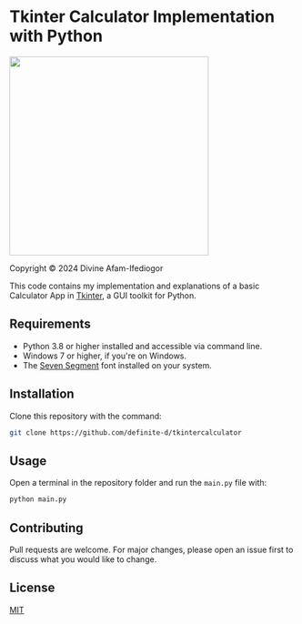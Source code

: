 # Tkinter Calculator Implementation with Python

<img src='https://github.com/definite-d/tkintercalculator/assets/38317208/ac57c99b-ff28-4000-9a7c-997a24956a61' width=350 height=auto align='center'>

Copyright © 2024 Divine Afam-Ifediogor

This code contains my implementation and explanations of a basic Calculator App in [Tkinter](https://docs.python.org/3/library/tk.html), 
a GUI toolkit for Python.

## Requirements
- Python 3.8 or higher installed and accessible via command line.
- Windows 7 or higher, if you're on Windows.
- The [Seven Segment](https://www.dafont.com/seven-segment.font) font installed on your system.

## Installation

Clone this repository with the command:

```bash
git clone https://github.com/definite-d/tkintercalculator
```

## Usage
Open a terminal in the repository folder and run the `main.py` file with:

```bash
python main.py
```

## Contributing

Pull requests are welcome. For major changes, please open an issue first
to discuss what you would like to change.

## License

[MIT](https://choosealicense.com/licenses/mit/)